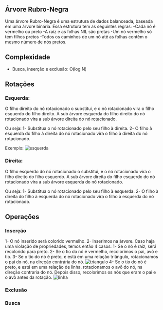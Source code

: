 ## Árvore Rubro-Negra
Uma árvore Rubro-Negra é uma estrutura de dados balanceada, baseada em uma árvore binária. Essa estrutura tem as seguintes regras:
-Cada nó é vermelho ou preto
-A raiz e as folhas NIL são pretas
-Um nó vermelho só tem filhos pretos
-Todos os caminhos de um nó até as folhas contêm o mesmo número de nós pretos.

## Complexidade
- Busca, inserção e exclusão: O(log N)

## Rotações

### Esquerda:
O filho direito do nó rotacionado o substitui, e o nó rotacionado vira o filho esquerdo do filho direito. A sub árvore esquerda do filho direito do nó rotacionado vira a sub árvore direita do nó rotacionado.

Ou seja:
1- Substitua o nó rotacionado pelo seu filho à direita.
2- O filho à esquerda do filho à direita do nó rotacionado vira o filho à direita do nó rotacionado.

Exemplo:
![esquerda](https://user-images.githubusercontent.com/62142509/218327719-76102692-83b9-491e-9434-112ff5d0547f.png)

### Direita:
O filho esquerdo do nó rotacionado o substitui, e o nó rotacionado vira o filho direito do filho esquerdo. A sub árvore direita do filho esquerdo do nó rotacionado vira a sub árvore esquerda do nó rotacionado.

Ou seja:
1- Substitua o nó rotacionado pelo seu filho à esquerda.
2- O filho à direita do filho à esquerda do nó rotacionado vira o filho à esquerda do nó rotacionado.

## Operações

### Inserção
1- O nó inserido será colorido vermelho.
2- Inserimos na árvore. Caso haja uma violação de propriedades, temos então 4 casos:
  1- Se o nó é raiz, será recolorido para preto.
  2- Se o tio do nó é vermelho, recolorimos o pai, avô e tio.
  3- Se o tio do nó é preto, e está em uma relação triângulo, rotacionamos o pai do nó, na direção contrária do nó.
  ![triangulo](https://user-images.githubusercontent.com/62142509/218329048-974b7bbb-4afd-424c-99f0-c46aad071421.png)
  4- Se o tio do nó é preto, e está em uma relação de linha, rotacionamos o avô do nó, na direção contraria do nó. Depois disso, recolorimos os nós que eram o pai e o avô antes da rotação.
  ![linha](https://user-images.githubusercontent.com/62142509/218329197-386e423c-ec2d-42d5-87fd-79cc2edf884a.png)

### Exclusão

### Busca
